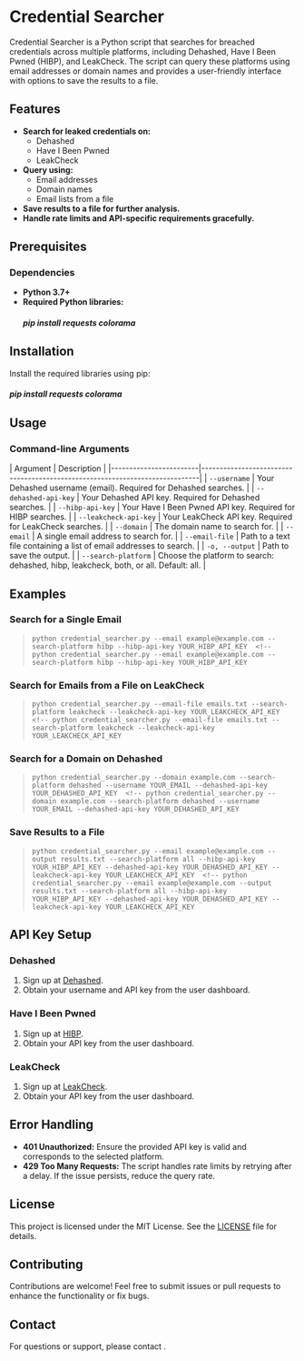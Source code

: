 # Credential Searcher 

Credential Searcher is a Python script that searches for breached credentials across multiple platforms, including Dehashed, Have I Been Pwned (HIBP), and LeakCheck. The script can query these platforms using email addresses or domain names and provides a user-friendly interface with options to save the results to a file.  <!-- Credential Searcher is a Python script that searches for breached credentials across multiple platforms, including Dehashed, Have I Been Pwned (HIBP), and LeakCheck. The script can query these platforms using email addresses or domain names and provides a user-friendly interface with options to save the results to a file. -->

## Features 
- **Search for leaked credentials on:**
  - Dehashed  <!-- - Dehashed -->
  - Have I Been Pwned  <!-- - Have I Been Pwned -->
  - LeakCheck  <!-- - LeakCheck -->
- **Query using:**  <!-- - **Query using:** -->
  - Email addresses  <!-- - Email addresses -->
  - Domain names  <!-- - Domain names -->
  - Email lists from a file  <!-- - Email lists from a file -->
- **Save results to a file for further analysis.**  <!-- - **Save results to a file for further analysis.** -->
- **Handle rate limits and API-specific requirements gracefully.**  <!-- - **Handle rate limits and API-specific requirements gracefully.** -->

## Prerequisites  

### Dependencies 

- **Python 3.7+** 
- **Required Python libraries:** 
  ##### pip install requests colorama  

## Installation 

Install the required libraries using pip: 

##### pip install requests colorama 


## Usage

### Command-line Arguments

| Argument               | Description                                                                 |  <!-- | Argument               | Description                                                                 | -->
|------------------------|-----------------------------------------------------------------------------|  <!-- |------------------------|-----------------------------------------------------------------------------| -->
| `--username`           | Your Dehashed username (email). Required for Dehashed searches.             |  <!-- | `--username`           | Your Dehashed username (email). Required for Dehashed searches.             | -->
| `--dehashed-api-key`   | Your Dehashed API key. Required for Dehashed searches.                       |  <!-- | `--dehashed-api-key`   | Your Dehashed API key. Required for Dehashed searches.                       | -->
| `--hibp-api-key`       | Your Have I Been Pwned API key. Required for HIBP searches.                 |  <!-- | `--hibp-api-key`       | Your Have I Been Pwned API key. Required for HIBP searches.                 | -->
| `--leakcheck-api-key`  | Your LeakCheck API key. Required for LeakCheck searches.                    |  <!-- | `--leakcheck-api-key`  | Your LeakCheck API key. Required for LeakCheck searches.                    | -->
| `--domain`             | The domain name to search for.                                              |  <!-- | `--domain`             | The domain name to search for.                                              | -->
| `--email`              | A single email address to search for.                                       |  <!-- | `--email`              | A single email address to search for.                                       | -->
| `--email-file`         | Path to a text file containing a list of email addresses to search.         |  <!-- | `--email-file`         | Path to a text file containing a list of email addresses to search.         | -->
| `-o, --output`         | Path to save the output.                                                    |  <!-- | `-o, --output`         | Path to save the output.                                                    | -->
| `--search-platform`    | Choose the platform to search: dehashed, hibp, leakcheck, both, or all. Default: all. |  <!-- | `--search-platform`    | Choose the platform to search: dehashed, hibp, leakcheck, both, or all. Default: all. | -->

## Examples 

### Search for a Single Email 

> `python credential_searcher.py --email example@example.com --search-platform hibp --hibp-api-key YOUR_HIBP_API_KEY  <!-- python credential_searcher.py --email example@example.com --search-platform hibp --hibp-api-key YOUR_HIBP_API_KEY`

### Search for Emails from a File on LeakCheck 

> `python credential_searcher.py --email-file emails.txt --search-platform leakcheck --leakcheck-api-key YOUR_LEAKCHECK_API_KEY  <!-- python credential_searcher.py --email-file emails.txt --search-platform leakcheck --leakcheck-api-key YOUR_LEAKCHECK_API_KEY`


### Search for a Domain on Dehashed 

> `python credential_searcher.py --domain example.com --search-platform dehashed --username YOUR_EMAIL --dehashed-api-key YOUR_DEHASHED_API_KEY  <!-- python credential_searcher.py --domain example.com --search-platform dehashed --username YOUR_EMAIL --dehashed-api-key YOUR_DEHASHED_API_KEY`


### Save Results to a File  


> `python credential_searcher.py --email example@example.com --output results.txt --search-platform all --hibp-api-key YOUR_HIBP_API_KEY --dehashed-api-key YOUR_DEHASHED_API_KEY --leakcheck-api-key YOUR_LEAKCHECK_API_KEY  <!-- python credential_searcher.py --email example@example.com --output results.txt --search-platform all --hibp-api-key YOUR_HIBP_API_KEY --dehashed-api-key YOUR_DEHASHED_API_KEY --leakcheck-api-key YOUR_LEAKCHECK_API_KEY`


## API Key Setup 

### Dehashed  

1. Sign up at [Dehashed](https://www.dehashed.com).  <!-- 1. Sign up at [Dehashed](https://www.dehashed.com). -->
2. Obtain your username and API key from the user dashboard.  <!-- 2. Obtain your username and API key from the user dashboard. -->

### Have I Been Pwned  

1. Sign up at [HIBP](https://haveibeenpwned.com).  <!-- 1. Sign up at [HIBP](https://haveibeenpwned.com). -->
2. Obtain your API key from the user dashboard.  <!-- 2. Obtain your API key from the user dashboard. -->

### LeakCheck 

1. Sign up at [LeakCheck](https://leakcheck.net).  <!-- 1. Sign up at [LeakCheck](https://leakcheck.net). -->
2. Obtain your API key from the user dashboard.  <!-- 2. Obtain your API key from the user dashboard. -->

## Error Handling 

- **401 Unauthorized:** Ensure the provided API key is valid and corresponds to the selected platform.  <!-- - **401 Unauthorized:** Ensure the provided API key is valid and corresponds to the selected platform. -->
- **429 Too Many Requests:** The script handles rate limits by retrying after a delay. If the issue persists, reduce the query rate.  <!-- - **429 Too Many Requests:** The script handles rate limits by retrying after a delay. If the issue persists, reduce the query rate. -->

## License 

This project is licensed under the MIT License. See the [LICENSE](LICENSE) file for details.  <!-- This project is licensed under the MIT License. See the [LICENSE](LICENSE) file for details. -->

## Contributing 

Contributions are welcome! Feel free to submit issues or pull requests to enhance the functionality or fix bugs.  <!-- Contributions are welcome! Feel free to submit issues or pull requests to enhance the functionality or fix bugs. -->

## Contact 

For questions or support, please contact .  <!-- For questions or support, please contact [Your Name or Email]. -->
